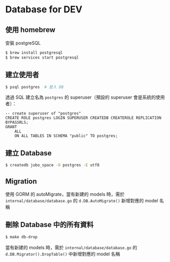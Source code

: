 # Database for DEV

## 使用 homebrew

安裝 postgreSQL

```bash
$ brew install postgresql
$ brew services start postgresql
```

## 建立使用者

```bash
$ psql postgres  # 登入 DB
```

透過 SQL 建立名為 `postgres` 的 superuser（預設的 superuser 會是系統的使用者）：

```postgresql
-- create superuser of "postgres"
CREATE ROLE postgres LOGIN SUPERUSER CREATEDB CREATEROLE REPLICATION BYPASSRLS;
GRANT
    ALL
    ON ALL TABLES IN SCHEMA "public" TO postgres;
```

## 建立 Database

```bash
$ createdb jubo_space -O postgres -E utf8
```

## Migration

使用 GORM 的 autoMigrate，當有新建的 models 時，需於 `internal/database/database.go` 的 `d.DB.AutoMigrate()`
新增對應的 model 名稱

## 刪除 Database 中的所有資料

```bash
$ make db-drop
```

當有新建的 models 時，需於 `internal/database/database.go` 的 `d.DB.Migrator().DropTable()` 中新增對應的 model 名稱
